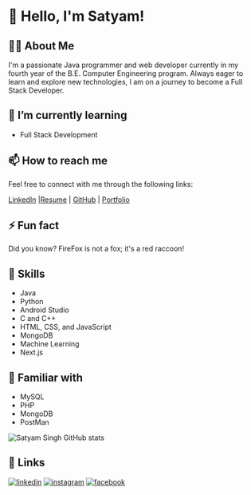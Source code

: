 
# 👋 Hello, I'm Satyam!

## 👨‍💻 About Me
I'm a passionate Java programmer and web developer currently in my fourth year of the B.E. Computer Engineering program. Always eager to learn and explore new technologies, I am on a journey to become a Full Stack Developer.

## 🌱 I’m currently learning
- Full Stack Development

## 📫 How to reach me
Feel free to connect with me through the following links:

[LinkedIn](https://www.linkedin.com/in/satyam-singh-612415223/) |[Resume](https://drive.google.com/file/d/1ADTwgKZjXolihZoKV1QI96oC9GLUsr_B/view?usp=sharing) | [GitHub](#) | [Portfolio](https://www.satyamsingh.site/) 

## ⚡ Fun fact
Did you know? FireFox is not a fox; it's a red raccoon!

## 🚀 Skills
- Java
- Python
- Android Studio
- C and C++
- HTML, CSS, and JavaScript
- MongoDB
- Machine Learning
- Next.js

## 🔧 Familiar with
- MySQL
- PHP
- MongoDB
- PostMan



![Satyam Singh GitHub stats](https://github-readme-stats.vercel.app/api?username=satyamgit1&theme=catppuccin_latte_icons=true)






## 🔗 Links
[![linkedin](https://img.shields.io/badge/linkedin-0A66C2?style=for-the-badge&logo=linkedin&logoColor=white)](https://www.linkedin.com/in/satyam-singh-612415223/)
[![instagram](https://img.shields.io/badge/Instagram-8a3ab9?style=for-the-badge&logo=instagram&logoColor=white)](https://www.instagram.com/satyam_singh_3/)
[![facebook](https://img.shields.io/badge/FaceBook-4267B2?style=for-the-badge&logo=facebook&logoColor=white)](https://www.facebook.com/profile.php?id=100010308858186)
